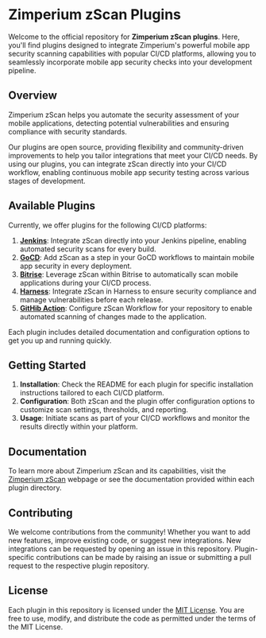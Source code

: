 # Zimperium zScan Plugins

Welcome to the official repository for **Zimperium zScan plugins**. Here, you'll find plugins designed to integrate Zimperium's powerful mobile app security scanning capabilities with popular CI/CD platforms, allowing you to seamlessly incorporate mobile app security checks into your development pipeline.

## Overview

Zimperium zScan helps you automate the security assessment of your mobile applications, detecting potential vulnerabilities and ensuring compliance with security standards. 

Our plugins are open source, providing flexibility and community-driven improvements to help you tailor integrations that meet your CI/CD needs. 
By using our plugins, you can integrate zScan directly into your CI/CD workflow, enabling continuous mobile app security testing across various stages of development.

## Available Plugins

Currently, we offer plugins for the following CI/CD platforms:

1. [**Jenkins**](https://github.com/Zimperium/zscan-plugin-jenkins): Integrate zScan directly into your Jenkins pipeline, enabling automated security scans for every build.
2. [**GoCD**](https://github.com/Zimperium/zscan-plugin-gocd): Add zScan as a step in your GoCD workflows to maintain mobile app security in every deployment.
3. [**Bitrise**](https://github.com/Zimperium/zscan-plugin-bitrise): Leverage zScan within Bitrise to automatically scan mobile applications during your CI/CD process.
4. [**Harness**](https://github.com/Zimperium/zscan-plugin-harness): Integrate zScan in Harness to ensure security compliance and manage vulnerabilities before each release.
5. [**GitHib Action**](https://github.com/marketplace/actions/zimperium-zscan): Configure zScan Workflow for your repository to enable automated scanning of changes made to the application.

Each plugin includes detailed documentation and configuration options to get you up and running quickly.

## Getting Started

1. **Installation**: Check the README for each plugin for specific installation instructions tailored to each CI/CD platform.
2. **Configuration**: Both zScan and the plugin offer configuration options to customize scan settings, thresholds, and reporting.
3. **Usage**: Initiate scans as part of your CI/CD workflows and monitor the results directly within your platform.

## Documentation

To learn more about Zimperium zScan and its capabilities, visit the [Zimperium zScan](https://www.zimperium.com/zscan/) webpage or see the documentation provided within each plugin directory.

## Contributing

We welcome contributions from the community! Whether you want to add new features, improve existing code, or suggest new integrations.
New integrations can be requested by opening an issue in this repository. Plugin-specific contributions can be made by raising an issue or submitting a pull request to the respective plugin repository.

## License

Each plugin in this repository is licensed under the [MIT License](./LICENSE). You are free to use, modify, and distribute the code as permitted under the terms of the MIT License.